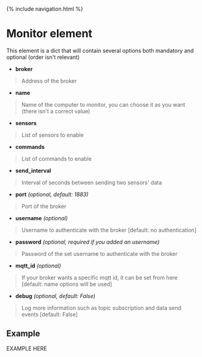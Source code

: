 {% include navigation.html %}

# Monitor element 

This element is a dict that will contain several options both mandatory and optional (order isn't relevant)

- **broker**
> Address of the broker

- **name**
> Name of the computer to monitor, you can choose it as you want (there isn't a correct value)

- **sensors** 
> List of sensors to enable

- **commands**
> List of commands to enable

- **send_interval**
> Interval of seconds between sending two sensors' data

- **port** *(optional, default: 1883)*
> Port of the broker 

- **username** *(optional)*
> Username to authenticate with the broker [default: no authentication]

- **password** *(optional, required if you added an username)*
> Password of the set username to authenticate with the broker

- **mqtt_id** *(optional)*
> If your broker wants a specific mqtt id, it can be set from here [default: name options will be used]

- **debug** *(optional, default: False)*
> Log more information such as topic subscription and data send events [default: False]

## Example

EXAMPLE HERE
